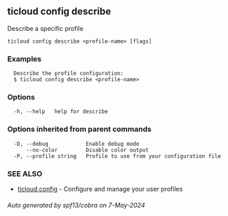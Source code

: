## ticloud config describe

Describe a specific profile

```
ticloud config describe <profile-name> [flags]
```

### Examples

```
  Describe the profile configuration:
  $ ticloud config describe <profile-name>
```

### Options

```
  -h, --help   help for describe
```

### Options inherited from parent commands

```
  -D, --debug            Enable debug mode
      --no-color         Disable color output
  -P, --profile string   Profile to use from your configuration file
```

### SEE ALSO

* [ticloud config](ticloud_config.md)	 - Configure and manage your user profiles

###### Auto generated by spf13/cobra on 7-May-2024
